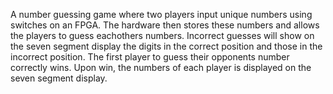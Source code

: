 A number guessing game where two players input unique numbers using switches on an FPGA.
The hardware then stores these numbers and allows the players to guess eachothers numbers.
Incorrect guesses will show on the seven segment display the digits in the correct position and those in the incorrect position.
The first player to guess their opponents number correctly wins. Upon win, the numbers of each player is displayed on the seven segment display.
